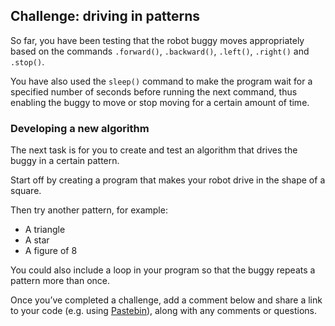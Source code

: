 [comment]: # (
Is this step open? Y/N
If so, short description of this step:
Related links:
Related files:
)

## Challenge: driving in patterns

So far, you have been testing that the robot buggy moves appropriately based on the commands `.forward()`, `.backward()`, `.left()`, `.right()` and `.stop()`. 

You have also used the `sleep()` command to make the program wait for a specified number of seconds before running the next command, thus enabling the buggy to move or stop moving for a certain amount of time.

### Developing a new algorithm 

The next task is for you to create and test an algorithm that drives the buggy in a certain pattern. 

Start off by creating a program that makes your robot drive in the shape of a square.

Then try another pattern, for example:

+ A triangle
+ A star
+ A figure of 8

You could also include a loop in your program so that the buggy repeats a pattern more than once. 

Once you’ve completed a challenge, add a comment below and share a link to your code (e.g. using [Pastebin](https://pastebin.com/)), along with any comments or questions.